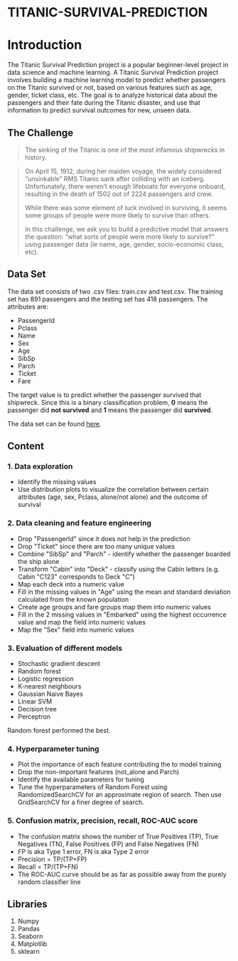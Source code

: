 # TITANIC-SURVIVAL-PREDICTION
# Introduction
The Titanic Survival Prediction project is a popular beginner-level project in data science and machine learning. A Titanic Survival Prediction project involves building a machine learning model to predict whether passengers on the Titanic survived or not, based on various features such as age, gender, ticket class, etc. The goal is to analyze historical data about the passengers and their fate during the Titanic disaster, and use that information to predict survival outcomes for new, unseen data.
## The Challenge
> The sinking of the Titanic is one of the most infamous shipwrecks in history.

>
> On April 15, 1912, during her maiden voyage, the widely considered “unsinkable” RMS Titanic sank after colliding with an iceberg. Unfortunately, there weren’t enough lifeboats for everyone onboard, resulting in the death of 1502 out of 2224 passengers and crew.
>
> While there was some element of luck involved in surviving, it seems some groups of people were more likely to survive than others.
>
> In this challenge, we ask you to build a predictive model that answers the question: “what sorts of people were more likely to survive?” using passenger data (ie name, age, gender, socio-economic class, etc).

## Data Set
The data set consists of two .csv files: train.csv and test.csv. The training set has 891 passengers and the testing set has 418 passengers. The attributes are:
* PassengerId
* Pclass
* Name
* Sex
* Age
* SibSp
* Parch
* Ticket
* Fare

The target value is to predict whether the passenger survived that shipwreck. Since this is a binary classification problem, **0** means the passenger did **not survived** and **1** means the passenger did **survived**. 

The data set can be found [here](https://www.kaggle.com/c/titanic/data). 

## Content
### 1. Data exploration
- Identify the missing values 
- Use distribution plots to visualize the correlation between certain attributes (age, sex, Pclass, alone/not alone) and the outcome of survival
### 2. Data cleaning and feature engineering
- Drop "PassengerId" since it does not help in the prediction
- Drop "Ticket" since there are too many unique values
- Combine "SibSp" and "Parch" - identify whether the passenger boarded the ship alone
- Transform "Cabin" into "Deck" - classify using the Cabin letters (e.g. Cabin "C123" corresponds to Deck "C")
- Map each deck into a numeric value
- Fill in the missing values in "Age" using the mean and standard deviation calculated from the known population
- Create age groups and fare groups map them into numeric values
- Fill in the 2 missing values in "Embarked" using the highest occurrence value and map the field into numeric values
- Map the "Sex" field into numeric values
### 3. Evaluation of different models
- Stochastic gradient descent
- Random forest
- Logistic regression
- K-nearest neighbours
- Gaussian Naive Bayes
- Linear SVM
- Decision tree
- Perceptron  

Random forest performed the best. 
### 4. Hyperparameter tuning
- Plot the importance of each feature contributing the to model training
- Drop the non-important features (not_alone and Parch)
- Identify the available parameters for tuning 
- Tune the hyperparameters of Random Forest using RandomizedSearchCV for an approximate region of search. Then use GridSearchCV for a finer degree of search. 
### 5. Confusion matrix, precision, recall, ROC-AUC score
- The confusion matrix shows the number of True Positives (TP), True Negatives (TN), False Positives (FP) and False Negatives (FN)
- FP is aka Type 1 error, FN is aka Type 2 error
- Precision = TP/(TP+FP)
- Recall = TP/(TP+FN)
- The ROC-AUC curve should be as far as possible away from the purely random classifier line

## Libraries
1. Numpy
2. Pandas
3. Seaborn
4. Matplotlib
5. sklearn

